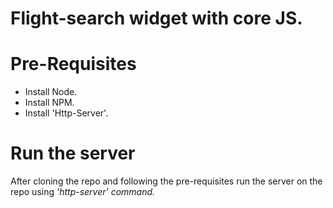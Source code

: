 # Flight-search widget with core JS.

# Pre-Requisites

<ul>
<li>Install Node.</li>
<li>Install NPM.</li>
<li>Install 'Http-Server'.</li>
</ul>

# Run the server

 After cloning the repo and following the pre-requisites run the server on the repo using <i>'http-server'<i> command.


